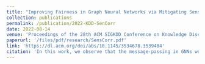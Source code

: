 ```yaml
---
title: "Improving Fairness in Graph Neural Networks via Mitigating Sensitive Attribute Leakage"
collection: publications
permalink: /publication/2022-KDD-SenCorr
date: 2022-08-14
venue: 'Proceedings of the 28th ACM SIGKDD Conference on Knowledge Discovery and Data Mining'
paperurl: '/files/pdf/research/SensCorr.pdf'
link: 'https://dl.acm.org/doi/abs/10.1145/3534678.3539404'
citation: 'In this work, we observe that the message-passing in GNNs would enhance the sensitive correlation and cause the sensitive leakage. Correspondingly, we propose to adaptively mask feature channels to enhance Fairness of GNNs.'
---
```

